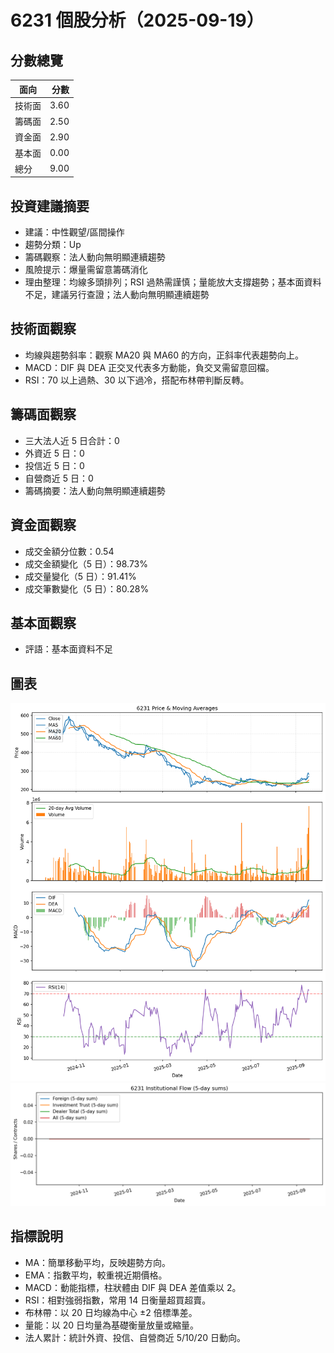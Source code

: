 # 6231 個股分析（2025-09-19）

## 分數總覽
| 面向 | 分數 |
| --- | ---: |
| 技術面 | 3.60 |
| 籌碼面 | 2.50 |
| 資金面 | 2.90 |
| 基本面 | 0.00 |
| 總分 | 9.00 |

## 投資建議摘要
- 建議：中性觀望/區間操作
- 趨勢分類：Up
- 籌碼觀察：法人動向無明顯連續趨勢
- 風險提示：爆量需留意籌碼消化
- 理由整理：均線多頭排列；RSI 過熱需謹慎；量能放大支撐趨勢；基本面資料不足，建議另行查證；法人動向無明顯連續趨勢

## 技術面觀察
- 均線與趨勢斜率：觀察 MA20 與 MA60 的方向，正斜率代表趨勢向上。
- MACD：DIF 與 DEA 正交叉代表多方動能，負交叉需留意回檔。
- RSI：70 以上過熱、30 以下過冷，搭配布林帶判斷反轉。

## 籌碼面觀察
- 三大法人近 5 日合計：0
- 外資近 5 日：0
- 投信近 5 日：0
- 自營商近 5 日：0
- 籌碼摘要：法人動向無明顯連續趨勢

## 資金面觀察
- 成交金額分位數：0.54
- 成交金額變化（5 日）：98.73%
- 成交量變化（5 日）：91.41%
- 成交筆數變化（5 日）：80.28%

## 基本面觀察
- 評語：基本面資料不足

## 圖表
![圖表](../charts/6231_20250919_price.png)
![圖表](../charts/6231_20250919_chip.png)

## 指標說明
- MA：簡單移動平均，反映趨勢方向。
- EMA：指數平均，較重視近期價格。
- MACD：動能指標，柱狀體由 DIF 與 DEA 差值乘以 2。
- RSI：相對強弱指數，常用 14 日衡量超買超賣。
- 布林帶：以 20 日均線為中心 ±2 倍標準差。
- 量能：以 20 日均量為基礎衡量放量或縮量。
- 法人累計：統計外資、投信、自營商近 5/10/20 日動向。
